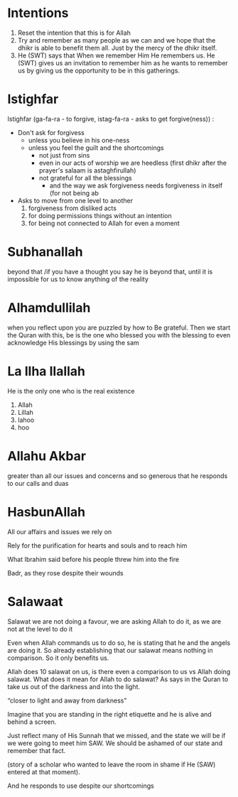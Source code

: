 # Intentions

1. Reset the intention that this is for Allah
2. Try and remember as many people as we can and we hope that the dhikr is able to benefit them all.
   Just by the mercy of the dhikr itself.
3. He (SWT) says that When we remember Him He remembers us.
   He (SWT) gives us an invitation to remember him as he wants to remember us by giving us the opportunity to be in this gatherings.

# Istighfar
Istighfar (ga-fa-ra - to forgive, istag-fa-ra - asks to get forgive(ness)) :

- Don't ask for forgivess
  - unless you believe in his one-ness
  - unless you feel the guilt and the shortcomings
    - not just from sins
    - even in our acts of worship we are heedless (first dhikr after  the prayer's salaam is astaghfirullah)
    - not grateful for all the blessings
      - and the way we ask forgiveness needs forgiveness in itself (for not being ab
- Asks to move from one level to another
    1. forgiveness from disliked acts
    2. for doing permissions things without an intention
    3. for being not connected to Allah for even a moment

# Subhanallah
beyond that /if you have a thought you say he is beyond that, until it is impossible for us to know anything of the reality

# Alhamdullilah
when you reflect upon you are puzzled by how to Be grateful. Then we start the Quran with this, be is the one who blessed you with the blessing to even acknowledge His blessings by using the sam

# La Ilha Ilallah
He is the only one who is the real existence

1. Allah
2. Lillah
3. lahoo
4. hoo

# Allahu Akbar
greater than all our issues and concerns and so generous that he responds to our calls and duas

# HasbunAllah

All our affairs and issues we rely on

Rely for the purification for hearts and souls and to reach him

What Ibrahim said before his people threw him into the fire

Badr, as they rose despite their wounds


# Salawaat
Salawat we are not doing a favour, we are asking Allah to do it, as we are not at the level to do it

Even when Allah commands us to do so, he is stating that he and the angels are doing it. So already establishing that our salawat means nothing in comparison. So it only benefits us.

Allah does 10 salawat on us, is there even a comparison to us vs Allah doing salawat. What does it mean for Allah to do salawat? As says in the Quran to take us out of the darkness and into the light.

“closer to light and away from darkness”

Imagine that you are standing in the right etiquette and he is alive and behind a screen.

Just reflect many of His Sunnah that we missed, and the state we will be if we were going to meet him SAW. We should be ashamed of our state and remember that fact.

(story of a scholar who wanted to leave the room in shame if He (SAW) entered at that moment).

And he responds to use despite our shortcomings
